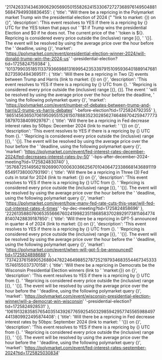 '21742633143463906290569050155826241533067272736897614950488156847949938836455': {
        'title': "Will there be a repricing in the Polymarket market Trump win the presidential election of 2024 ("
                 "link to market: {}) on {}",
        'description': 'This event resolves to YES if there is a repricing by {} UTC for the YES token that pays out '
                       '$1 if Trump wins the presidential Election and $0 if he does not. The current price of the '
                       'token is ${}. Repricing is considered every price outside the (inclusive) range [{}, '
                       '{}]. The event will be resolved by using the average price over the hour before the '
                       'deadline, using {}',
        'market': 'https://polymarket.com/event/presidential-election-winner-2024/will-donald-trump-win-the-2024-us'
                  '-presidential-election?tid=1725824759384'
    },
    '101379903518511337936698813169954235339791510959364018891476818273590494369511': {
        'title': 'Will there be a repricing in Two (2) events between Trump and Harris (link to market: {}) on {}',
        'description': 'This event resolves to YES if there is a repricing by {} UTC from {}. '
                       'Repricing is considered every price outside the (inclusive) range [{}, {}]. The event '
                       'will be resolved by using the average price over the hour before the deadline, '
                       'using the following polymarket query {}',
        'market': 'https://polymarket.com/event/number-of-debates-between-trump-and-harris/2-trump-vs-harris-debates'
                  '-before-election?tid=1725824792355'
    },
    '86514563650706195095515261507888352302856274648870425947777358797038409929767': {
        'title':  'Will there be a repricing in Fed decrease interest rates by 50bps: December 2024 (link to market: '
                  '{}) on {}',
        'description': 'This event resolves to YES if there is a repricing by {} UTC from {}. '
                       'Repricing is considered every price outside the (inclusive) range [{}, '
                       '{}]. The event will be resolved by using the average price over the hour before the '
                       'deadline, using the following polymarket query {}',
        'market': 'https://polymarket.com/event/fed-interest-rates-december-2024/fed-decreases-interest-rates-by-50'
                  '-bps-after-december-2024-meeting?tid=1725824830740'
    },
    '35768725149562192699070006303662567010406472338668143689111965491738000793190': {
        'title': 'Will there be a repricing in Three (3) Fed cuts in total for 2024 (link to market: {}) on {}',
        'description': 'This event resolves to YES if there is a repricing by {} UTC from {}. '
                       'Repricing is considered every price outside the (inclusive) range [{}, '
                       '{}]. The event will be resolved by using the average price over the hour before the '
                       'deadline, using the following polymarket query {}',
        'market': 'https://polymarket.com/event/how-many-fed-rate-cuts-this-year/will-fed-cut-interest-rates-4-times'
                  '-by-dec-meeting?tid=1725824858696'
    },
    '22261358807606535566676024199823511868583702892917381146477481407428839187850': {
        'title': 'Will there be a repricing in GPT-5 announced in quarter 4 of 2024 (link to market: {}) on {}',
        'description': 'This event resolves to YES if there is a repricing by {} UTC from {}. '
                       'Repricing is considered every price outside the (inclusive) range [{}, '
                       '{}]. The event will be resolved by using the average price over the hour before the '
                       'deadline, using the following polymarket query {}',
        'market': 'https://polymarket.com/event/when-will-gpt-5-be-announced?tid=1725824898688'
    },
    '7374237615890526880478224649885278725219793468355446734533315746155037370158': {
        'title': 'Will there be a repricing in Democrats be the Wisconsin Presidential Election winners (link to '
                 'market:{}) on {}',
        'description': 'This event resolves to YES if there is a repricing by {} UTC from {}. '
                       'Repricing is considered every price outside the (inclusive) range [{}, '
                       '{}]. The event will be resolved by using the average price over the hour before the '
                       'deadline, using the following polymarket query {}',
        'market': 'https://polymarket.com/event/wisconsin-presidential-election-winner/will-a-democrat-win-wisconsin'
                  '-presidential-election?tid=1725824928531'
    },
    '106191328358576540351439267765925450329859429577455659884974413809922495874408': {
        'title':  'Will there be a repricing in Fed decrease interest rates by 50bps: September 2024 (link to market: '
                  '{}) on {}',
        'description': 'This event resolves to YES if there is a repricing by {} UTC from {}. '
                       'Repricing is considered every price outside the (inclusive) range [{}, '
                       '{}]. The event will be resolved by using the average price over the hour before the '
                       'deadline, using the following polymarket query {}',
        'market': 'https://polymarket.com/event/fed-interest-rates-september-2024?tid=1725825030834'